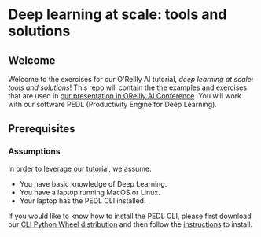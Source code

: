 # Deep learning at scale: tools and solutions

## Welcome

Welcome to the exercises for our O'Reilly AI tutorial, *deep learning at scale: tools and solutions*! This repo will contain the the examples and exercises that are used in [our presentation in OReilly AI Conference](https://conferences.oreilly.com/artificial-intelligence/ai-ca/public/schedule/detail/77041). You will work with our software PEDL (Productivity Engine for Deep Learning).

## Prerequisites

### Assumptions

In order to leverage our tutorial, we assume:

- You have basic knowledge of Deep Learning.
- You have a laptop running MacOS or Linux.
- Your laptop has the PEDL CLI installed. 

If you would like to know how to install the PEDL CLI, please first download our [CLI Python Wheel distribution]() and then follow the [instructions](https://docs.determined.ai/latest/install-cli.html) to install.
